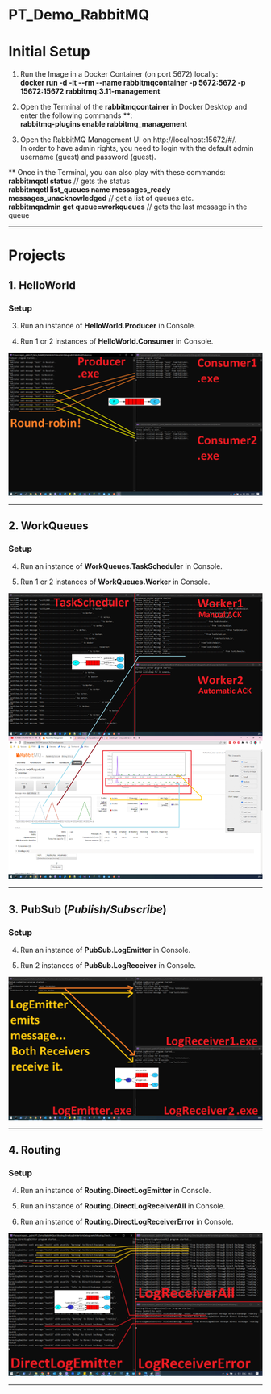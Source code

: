 # PT_Demo_RabbitMQ

# Initial Setup

1. Run the Image in a Docker Container (on port 5672) locally:  
**docker run -d -it --rm --name rabbitmqcontainer -p 5672:5672 -p 15672:15672 rabbitmq:3.11-management**

2. Open the Terminal of the **rabbitmqcontainer** in Docker Desktop and enter the following commands **:  
**rabbitmq-plugins enable rabbitmq_management**

3. Open the RabbitMQ Management UI on http://localhost:15672/#/.  
In order to have admin rights, you need to login with the default admin username (guest) and password (guest).

** Once in the Terminal, you can also play with these commands:  
**rabbitmqctl status** // gets the status  
**rabbitmqctl list_queues name messages_ready messages_unacknowledged** // get a list of queues etc.  
**rabbitmqadmin get queue=workqueues**  // gets the last message in the queue

---

# Projects

## 1. HelloWorld

### Setup

3. Run an instance of **HelloWorld.Producer** in Console.

4. Run 1 or 2 instances of **HelloWorld.Consumer** in Console.

![HelloWorld](res/HelloWorld.png)

---

## 2. WorkQueues

### Setup

4. Run an instance of **WorkQueues.TaskScheduler** in Console.

5. Run 1 or 2 instances of **WorkQueues.Worker** in Console.

![WorkQueues](res/WorkQueues.png)

---

## 3. PubSub (*Publish/Subscribe*)

### Setup

4. Run an instance of **PubSub.LogEmitter** in Console.

5. Run 2 instances of **PubSub.LogReceiver** in Console.

![PubSub](res/PubSub.png)

---

## 4. Routing

### Setup

4. Run an instance of **Routing.DirectLogEmitter** in Console.

5. Run an instance of **Routing.DirectLogReceiverAll** in Console.

6. Run an instance of **Routing.DirectLogReceiverError** in Console.

![Routing](res/Routing.png)

---